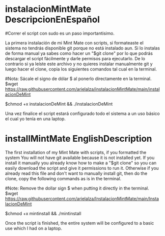 # instalacionMintMate DescripcionEnEspañol
#Correr el script con sudo es un paso importantisimo.

La primera instalación de mi Mint Mate con scripts, si formateaste el sistema
no tendrás disponible git porque no está instalado aun. Si lo instalas de forma manual
ya sabes como hacer un "$git clone" por lo que podrás descargar el script fácilmente y 
darle permisos para ejecutarlo.
De lo contrario si ya leíste este archivo y no quieres instalar manualmente git y luego hacer
el clone, copia los siguientes comandos tal cual en la terminal.

#Nota: Sácale el signo de dólar $ al ponerlo directamente en la terminal.
$wget https://raw.githubusercontent.com/arielalza/instalacionMintMate/main/instalacionDeMint

$chmod +x instalacionDeMint && ./instalacionDeMint

Una vez finalice el script estará configurado todo el sistema a un uso básico el cual yo tenía
en una laptop.

# installMintMate EnglishDescription

The first installation of my Mint Mate with scripts, if you formatted the system
You will not have git available because it is not installed yet. If you install it manually
you already know how to make a "$git clone" so you can easily download the script and
give it permissions to run it.
Otherwise if you already read this file and don't want to manually install git, then do
the clone, copy the following commands as is in the terminal.

#Note: Remove the dollar sign $ when putting it directly in the terminal.
$wget https://raw.githubusercontent.com/arielalza/InstalacionMintMate/main/InstalacionDeMint

$chmod +x mintinstall && ./mintinstall

Once the script is finished, the entire system will be configured to a basic use which I had
on a laptop.
